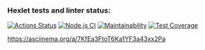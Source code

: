 ### Hexlet tests and linter status:
[![Actions Status](https://github.com/KiraBelo/frontend-project-46/workflows/hexlet-check/badge.svg)](https://github.com/KiraBelo/frontend-project-46/actions)
[![Node.js CI](https://github.com/KiraBelo/frontend-project-46/actions/workflows/node.js.yml/badge.svg)](https://github.com/KiraBelo/frontend-project-46/actions/workflows/node.js.yml)
[![Maintainability](https://api.codeclimate.com/v1/badges/7c2c2b81fb70bf614391/maintainability)](https://codeclimate.com/github/KiraBelo/frontend-project-46/maintainability)
[![Test Coverage](https://api.codeclimate.com/v1/badges/7c2c2b81fb70bf614391/test_coverage)](https://codeclimate.com/github/KiraBelo/frontend-project-46/test_coverage)

https://asciinema.org/a/7KfEa3FtoT6Ka1YF3a43xx2Pa
